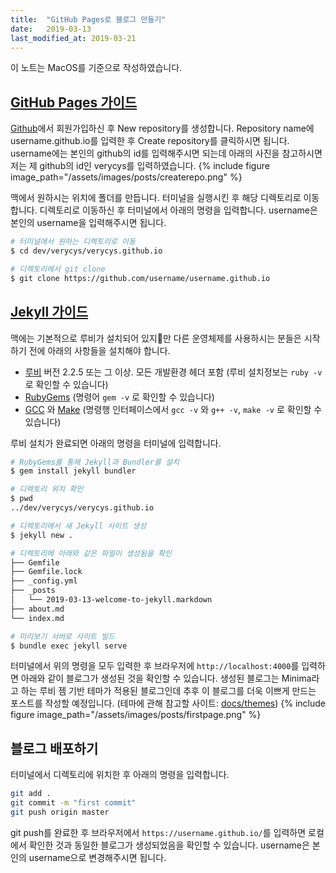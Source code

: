 ```yaml
---
title:  "GitHub Pages로 블로그 만들기"
date:   2019-03-13
last_modified_at: 2019-03-21
---
```

이 노트는 MacOS를 기준으로 작성하였습니다.

## [GitHub Pages 가이드](https://pages.github.com/)
[Github](https://github.com/)에서 회원가입하신 후 New repository를 생성합니다.
Repository name에 username.github.io를 입력한 후 Create repository를 클릭하시면 됩니다. username에는 본인의 github의 id를 입력해주시면 되는데 아래의 사진을 참고하시면 저는 제 github의 id인 verycys를 입력하였습니다.
{% include figure image_path="/assets/images/posts/createrepo.png" %}

맥에서 원하시는 위치에 폴더를 만듭니다. 터미널을 실행시킨 후 해당 디렉토리로 이동합니다. 디렉토리로 이동하신 후 터미널에서 아래의 명령을 입력합니다. username은 본인의 username을 입력해주시면 됩니다.

```sh
# 터미널에서 원하는 디렉토리로 이동
$ cd dev/verycys/verycys.github.io

# 디렉토리에서 git clone
$ git clone https://github.com/username/username.github.io
```

## [Jekyll 가이드](https://jekyllrb-ko.github.io/docs/quickstart/)
맥에는 기본적으로 루비가 설치되어 있지만 다른 운영체제를 사용하시는 분들은 시작하기 전에 아래의 사항들을 설치해야 합니다.
- [루비](https://www.ruby-lang.org/en/downloads/) 버전 2.2.5 또는 그 이상. 모든 개발환경 헤더 포함 (루비 설치정보는 `ruby -v` 로 확인할 수 있습니다)
- [RubyGems](https://rubygems.org/pages/download) (명령어 `gem -v` 로 확인할 수 있습니다)
- [GCC](https://gcc.gnu.org/install/) 와 [Make](https://www.gnu.org/software/make/) (명령행 인터페이스에서 `gcc -v` 와 `g++ -v`, `make -v` 로 확인할 수 있습니다)

루비 설치가 완료되면 아래의 명령을 터미널에 입력합니다.
```sh
# RubyGems를 통해 Jekyll과 Bundler를 설치
$ gem install jekyll bundler

# 디렉토리 위치 확인
$ pwd
../dev/verycys/verycys.github.io

# 디렉토리에서 새 Jekyll 사이트 생성
$ jekyll new .

# 디렉토리에 아래와 같은 파일이 생성됨을 확인
├── Gemfile
├── Gemfile.lock
├── _config.yml
├── _posts
│   └── 2019-03-13-welcome-to-jekyll.markdown
├── about.md
└── index.md

# 미리보기 서버로 사이트 빌드
$ bundle exec jekyll serve
```

터미널에서 위의 명령을 모두 입력한 후 브라우저에 `http://localhost:4000`를 입력하면 아래와 같이 블로그가 생성된 것을 확인할 수 있습니다. 생성된 블로그는 Minima라고 하는 루비 젬 기반 테마가 적용된 블로그인데 추후 이 블로그를 더욱 이쁘게 만드는 포스트를 작성할 예정입니다. (테마에 관해 참고할 사이트: [docs/themes](https://jekyllrb-ko.github.io/docs/themes/))
{% include figure image_path="/assets/images/posts/firstpage.png" %}

## 블로그 배포하기
터미널에서 디렉토리에 위치한 후 아래의 명령을 입력합니다.
```sh
git add .
git commit -m "first commit"
git push origin master
```
git push를 완료한 후 브라우저에서 `https://username.github.io/`를 입력하면 로컬에서 확인한 것과 동일한 블로그가 생성되었음을 확인할 수 있습니다. username은 본인의 username으로 변경해주시면 됩니다.
